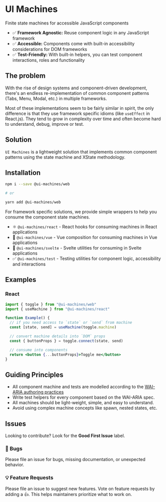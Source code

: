 # UI Machines

Finite state machines for accessible JavaScript components

- ✅ **Framework Agnostic:** Reuse component logic in any JavaScript framework
- ✅ **Accessible:** Components come with built-in accessibility considerations for DOM frameworks
- ✅ **Test-Friendly:** With built-in helpers, you can test component interactions, roles and functionality

## The problem

With the rise of design systems and component-driven development, there's an endless re-implementation of common
component patterns (Tabs, Menu, Modal, etc.) in multiple frameworks.

Most of these implementations seem to be fairly similar in spirit, the only difference is that they use framework
specific idioms (like `useEffect` in React.js). They tend to grow in complexity over time and often become hard to
understand, debug, improve or test.

## Solution

`UI Machines` is a lightweight solution that implements common component patterns using the state machine and XState
methodology.

## Installation

```sh
npm i --save @ui-machines/web

# or

yarn add @ui-machines/web
```

For framework specific solutions, we provide simple wrappers to help you consume the component state machines.

- ⚛️ `@ui-machines/react` - React hooks for consuming machines in React applications
- 💚 `@ui-machines/vue` - Vue composition for consuming machines in Vue applications
- 🎷 `@ui-machines/svelte` - Svelte utilities for consuming in Svelte applications
- ✅ `@ui-machines/test` - Testing utilities for component logic, accessibility and interactions

## Examples

### React

```jsx
import { toggle } from "@ui-machines/web"
import { useMachine } from "@ui-machines/react"

function Example() {
  // if you need access to `state` or `send` from machine
  const [state, send] = useMachine(toggle.machine)

  // convert machine details into `DOM` props
  const { buttonProps } = toggle.connect(state, send)

  // consume into components
  return <button {...buttonProps}>Toggle me</button>
}
```

## Guiding Principles

- All component machine and tests are modelled according to the
  [WAI-ARIA authoring practices](https://www.w3.org/TR/wai-aria-practices/)
- Write test helpers for every component based on the WAI-ARIA spec.
- All machines should be light-weight, simple, and easy to understand.
- Avoid using complex machine concepts like spawn, nested states, etc.

## Issues

Looking to contribute? Look for the **Good First Issue** label.

### 🐛 Bugs

Please file an issue for bugs, missing documentation, or unexpected behavior.

### 💡 Feature Requests

Please file an issue to suggest new features. Vote on feature requests by adding a 👍. This helps maintainers prioritize
what to work on.
